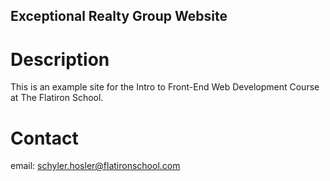 Exceptional Realty Group Website
---

# Description

This is an example site for the Intro to Front-End Web Development Course at The Flatiron School.

# Contact

email: schyler.hosler@flatironschool.com
